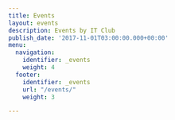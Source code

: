 ```yaml
---
title: Events
layout: events
description: Events by IT Club
publish_date: '2017-11-01T03:00:00.000+00:00'
menu:
  navigation:
    identifier: _events
    weight: 4
  footer:
    identifier: _events
    url: "/events/"
    weight: 3

---
```

